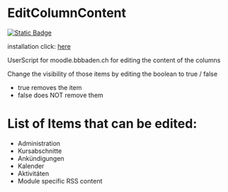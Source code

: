 # EditColumnContent
[![Static Badge](https://img.shields.io/badge/Install-Script-green?style=for-the-badge)](https://raw.githubusercontent.com/Hutch79/CompactMoodle/main/compactMoodle.user.css)

installation click: [here](https://github.com/MyDrift-user/EditColumnContent/raw/main/edit-column-content.user.js)

UserScript for moodle.bbbaden.ch for editing the content of the columns

Change the visibility of those items by editing the boolean to true / false
- true removes the item
- false does NOT remove them

# List of Items that can be edited:
- Administration
- Kursabschnitte
- Ankündigungen
- Kalender
- Aktivitäten
- Module specific RSS content


